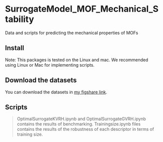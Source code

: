 # SurrogateModel_MOF_Mechanical_Stability

Data and scripts for predicting the mechanical properties of MOFs

## Install

Note: This packages is tested on the Linux and mac. We recommended using Linux or Mac for implementing scripts.

## Download the datasets

You can download the datasets in [my figshare link](https://doi.org/10.6084/m9.figshare.24316339).

## Scripts

> OptimalSurrogateKVRH.ipynb and OptimalSurrogateGVRH.ipynb contains the results of benchmarking.
> Trainingsize.ipynb files contains the results of the robustness of each descriptor in terms of training size.

